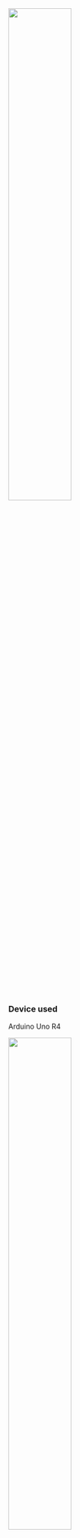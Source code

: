 
 <img src="https://github.com/MartinRGB/MCU-SBC-Note/assets/7036706/ef93a4f6-2be6-4df4-aca2-389690fc1122" width="50%" height="50%">

 ### Device used

Arduino Uno R4

<img src="https://github.com/MartinRGB/MCU-SBC-Note/assets/7036706/aa0d34f8-0693-4e2d-9779-7704df53b404" width="50%" height="50%">

XL6009 DC-DC Buck Boost Converter Module

<img src="https://github.com/MartinRGB/MCU-SBC-Note/assets/7036706/5af59811-9ddc-4237-9eac-55ae0fb28fd1" width="50%" height="50%">

DC Voltage Sensor 0-25V

<img src="https://github.com/MartinRGB/MCU-SBC-Note/assets/7036706/612ffb93-aff9-47d4-94fe-9a117e7e61e7" width="50%" height="50%">

OLED Display Module - 0.96 Inch I2C/IIC 4 Pin Blue/Yellow(SSD1316)

<img src="https://github.com/MartinRGB/MCU-SBC-Note/assets/7036706/f9efbe51-9822-4685-8870-7d9ec1423c42" width="50%" height="50%">

### hardware connection

```
- OLED
SDA/SCL -> A4/A5 pins
- Voltage Sensor
S -> A0 pins
```

